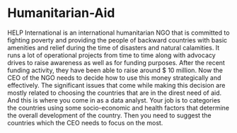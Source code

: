 # Humanitarian-Aid
HELP International is an international humanitarian NGO that is committed to fighting poverty and providing the people of backward countries with basic amenities and relief during the time of disasters and natural calamities. It runs a lot of operational projects from time to time along with advocacy drives to raise awareness as well as for funding purposes.  After the recent funding activity, they have been able to raise around $ 10 million. Now the CEO of the NGO needs to decide how to use this money strategically and effectively. The significant issues that come while making this decision are mostly related to choosing the countries that are in the direst need of aid. And this is where you come in as a data analyst. Your job is to categories the countries using some socio-economic and health factors that determine the overall development of the country. Then you need to suggest the countries which the CEO needs to focus on the most. 
